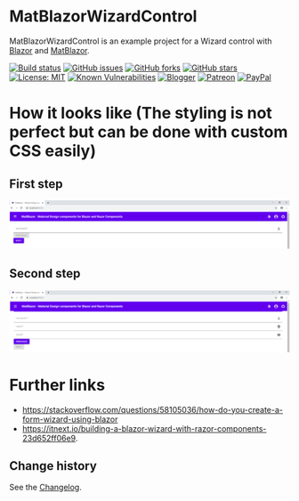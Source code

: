 MatBlazorWizardControl
====================================

MatBlazorWizardControl is an example project for a Wizard control with [Blazor](https://dotnet.microsoft.com/apps/aspnet/web-apps/blazor) and [MatBlazor](https://www.matblazor.com/).

[![Build status](https://ci.appveyor.com/api/projects/status/w3e05mcl5g5b62ng?svg=true)](https://ci.appveyor.com/project/SeppPenner/matblazorwizardcontrol)
[![GitHub issues](https://img.shields.io/github/issues/SeppPenner/MatBlazorWizardControl.svg)](https://github.com/SeppPenner/MatBlazorWizardControl/issues)
[![GitHub forks](https://img.shields.io/github/forks/SeppPenner/MatBlazorWizardControl.svg)](https://github.com/SeppPenner/MatBlazorWizardControl/network)
[![GitHub stars](https://img.shields.io/github/stars/SeppPenner/MatBlazorWizardControl.svg)](https://github.com/SeppPenner/MatBlazorWizardControl/stargazers)
[![License: MIT](https://img.shields.io/badge/License-MIT-blue.svg)](https://raw.githubusercontent.com/SeppPenner/MatBlazorWizardControl/master/License.txt)
[![Known Vulnerabilities](https://snyk.io/test/github/SeppPenner/MatBlazorWizardControl/badge.svg)](https://snyk.io/test/github/SeppPenner/MatBlazorWizardControl)
[![Blogger](https://img.shields.io/badge/Follow_me_on-blogger-orange)](https://franzhuber23.blogspot.de/)
[![Patreon](https://img.shields.io/badge/Patreon-F96854?logo=patreon&logoColor=white)](https://patreon.com/SeppPennerOpenSourceDevelopment)
[![PayPal](https://img.shields.io/badge/PayPal-00457C?logo=paypal&logoColor=white)](https://paypal.me/th070795)

# How it looks like (The styling is not perfect but can be done with custom CSS easily)

## First step
![First step](https://github.com/SeppPenner/MatBlazorWizardControl/blob/master/Step1.PNG "First step")

## Second step
![Second step](https://github.com/SeppPenner/MatBlazorWizardControl/blob/master/Step2.PNG "Second step")

# Further links
* https://stackoverflow.com/questions/58105036/how-do-you-create-a-form-wizard-using-blazor
* https://itnext.io/building-a-blazor-wizard-with-razor-components-23d652ff06e9.


Change history
--------------

See the [Changelog](https://github.com/SeppPenner/MatBlazorWizardControl/blob/master/Changelog.md).